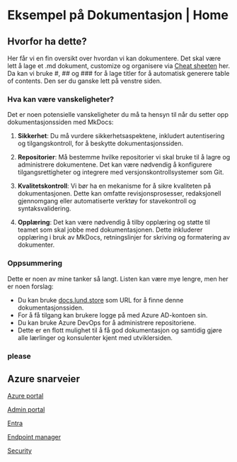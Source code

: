 # Eksempel på Dokumentasjon | Home

## **Hvorfor ha dette?**
Her får vi en fin oversikt over hvordan vi kan dokumentere.
Det skal være lett å lage et .md dokument, customize og organisere via [Cheat sheeten](https://docs.lund.store/mkcheatsheet/) her. Da kan vi bruke #, ## og ### for å lage titler for å automatisk generere table of contents. Den ser du ganske lett på venstre siden.

### Hva kan være vanskeligheter?

Det er noen potensielle vanskeligheter du må ta hensyn til når du setter opp dokumentasjonssiden med MkDocs:

1. **Sikkerhet**: Du må vurdere sikkerhetsaspektene, inkludert autentisering og tilgangskontroll, for å beskytte dokumentasjonssiden.

2. **Repositorier**: Må bestemme hvilke repositorier vi skal bruke til å lagre og administrere dokumentene. Det kan være nødvendig å konfigurere tilgangsrettigheter og integrere med versjonskontrollsystemer som Git.

3. **Kvalitetskontroll**: Vi bør ha en mekanisme for å sikre kvaliteten på dokumentasjonen. Dette kan omfatte revisjonsprosesser, redaksjonell gjennomgang eller automatiserte verktøy for stavekontroll og syntaksvalidering.

4. **Opplæring**: Det kan være nødvendig å tilby opplæring og støtte til teamet som skal jobbe med dokumentasjonen. Dette inkluderer opplæring i bruk av MkDocs, retningslinjer for skriving og formatering av dokumenter.


### Oppsummering

Dette er noen av mine tanker så langt. Listen kan være mye lengre, men her er noen forslag:

- Du kan bruke [docs.lund.store](https://docs.lund.store) som URL for å finne denne dokumentasjonssiden.
- For å få tilgang kan brukere logge på med Azure AD-kontoen sin.
- Du kan bruke Azure DevOps for å administrere repositoriene.
- Dette er en flott mulighet til å få god dokumentasjon og samtidig gjøre alle lærlinger og konsulenter kjent med utviklersiden.

### please

## Azure snarveier

[Azure portal](https://portal.azure.com)

[Admin portal](https://admin.microsoft.com)

[Entra](https://entra.microsoft.com/)

[Endpoint manager](https://endpoint.microsoft.com/)

[Security](https://security.microsoft.com/)
